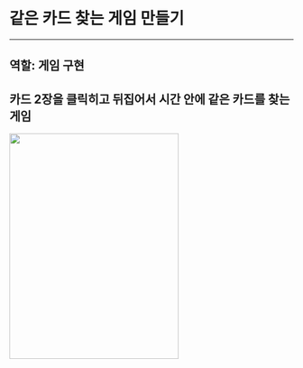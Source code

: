 # 같은 카드 찾는 게임 만들기

---
## 역할: 게임 구현

## 카드 2장을 클릭히고 뒤집어서 시간 안에 같은 카드를 찾는 게임
<img src="https://github.com/Lee-Kyung-Sup/FindSameCardGame/assets/120997897/bb544320-a67b-4ba9-a742-1383c0844936" width="300" height="400"/>
